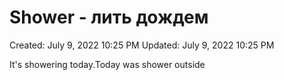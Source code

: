 # Shower - лить дождем

Created: July 9, 2022 10:25 PM
Updated: July 9, 2022 10:25 PM

It's showering today.Today was shower outside